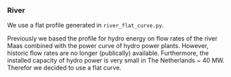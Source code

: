 ### River

We use a flat profile generated in `river_flat_curve.py`.

Previously we based the profile for hydro energy on flow rates of the river Maas combined with the power curve of hydro power plants. However, historic flow rates are no longer (publically) available. Furthermore, the installed capacity of hydro power is very small in The Netherlands ~ 40 MW. Therefor we decided to use a flat curve. 